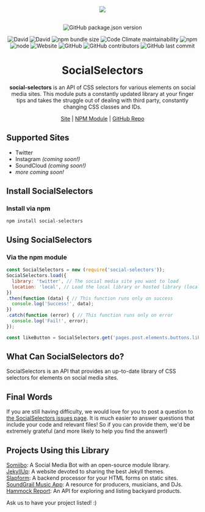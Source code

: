 <div align="center">
  <a href="https://cdn.itwcreativeworks.com/assets/itw-creative-works/images/logo/itw-creative-works-brandmark-black-x.svg">
    <img src="https://cdn.itwcreativeworks.com/assets/itw-creative-works/images/logo/itw-creative-works-brandmark-black-x.svg">
  </a>
  <br>
  <br>

![GitHub package.json version](https://img.shields.io/github/package-json/v/itw-creative-works/social-selectors.svg)

![David](https://img.shields.io/david/itw-creative-works/social-selectors.svg)
![David](https://img.shields.io/david/dev/itw-creative-works/social-selectors.svg) <!-- ![GitHub code size in bytes](https://img.shields.io/github/languages/code-size/social-selectors/social-selectors.svg) -->
![npm bundle size](https://img.shields.io/bundlephobia/min/social-selectors.svg)
![Code Climate maintainability](https://img.shields.io/codeclimate/maintainability-percentage/itw-creative-works/social-selectors.svg)
![npm](https://img.shields.io/npm/dm/social-selectors.svg) <!-- [![NPM total downloads](https://img.shields.io/npm/dt/social-selectors.svg?style=flat)](https://npmjs.org/package/social-selectors) -->
![node](https://img.shields.io/node/v/social-selectors.svg)
![Website](https://img.shields.io/website/https/itwcreativeworks.com.svg)
![GitHub](https://img.shields.io/github/license/itw-creative-works/social-selectors.svg)
![GitHub contributors](https://img.shields.io/github/contributors/itw-creative-works/social-selectors.svg)
![GitHub last commit](https://img.shields.io/github/last-commit/itw-creative-works/social-selectors.svg)

# SocialSelectors
**social-selectors** is an API of CSS selectors for various elements on social media sites. This module puts a constantly updated library at your finger tips and takes the struggle out of dealing with third party, constantly changing CSS classes and IDs.

[Site](https://itwcreativeworks.com) | [NPM Module](https://www.npmjs.com/package/social-selectors) | [GitHub Repo](https://github.com/itw-creative-works/social-selectors)

</div>

## Supported Sites
* Twitter
* Instagram _(coming soon!)_
* SoundCloud _(coming soon!)_
* _more coming soon!_

## Install SocialSelectors
### Install via npm
```shell
npm install social-selectors
```

## Using SocialSelectors
### Via the npm module
```js
const SocialSelectors = new (require('social-selectors'));
SocialSelectors.load({
  library: 'twitter', // The social media site you want to load
  location: 'local', // Load the local library or hosted library (local | hosted).
})
.then(function (data) { // This function runs only on success
  console.log('Success!', data);
})
.catch(function (error) { // This function runs only on error
  console.log('Fail!', error);
});

const likeButton = SocialSelectors.get('pages.post.elements.buttons.like'); // Get the CSS Selector for the like button on a post
```

## What Can SocialSelectors do?
SocialSelectors is an API that provides an up-to-date library of CSS selectors for elements on social media sites.

## Final Words
If you are still having difficulty, we would love for you to post
a question to [the SocialSelectors issues page](https://github.com/itw-creative-works/social-selectors/issues). It is much easier to answer questions that include your code and relevant files! So if you can provide them, we'd be extremely grateful (and more likely to help you find the answer!)

## Projects Using this Library
[Somiibo](https://somiibo.com/): A Social Media Bot with an open-source module library. <br>
[JekyllUp](https://jekyllup.com/): A website devoted to sharing the best Jekyll themes. <br>
[Slapform](https://slapform.com/): A backend processor for your HTML forms on static sites. <br>
[SoundGrail Music App](https://app.soundgrail.com/): A resource for producers, musicians, and DJs. <br>
[Hammock Report](https://hammockreport.com/): An API for exploring and listing backyard products. <br>

Ask us to have your project listed! :)
